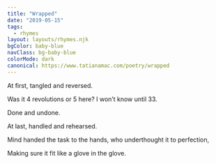 ```yaml
---
title: "Wrapped"
date: "2019-05-15"
tags:
  - rhymes
layout: layouts/rhymes.njk
bgColor: baby-blue
navClass: bg-baby-blue
colorMode: dark
canonical: https://www.tatianamac.com/poetry/wrapped
---
```


At first, tangled and reversed.

Was it 4 revolutions or 5 here?
I won’t know until 33.

Done and undone.

At last, handled and rehearsed.

Mind handed the task to the hands, who underthought it to perfection,

Making sure it fit like a glove in the glove.

